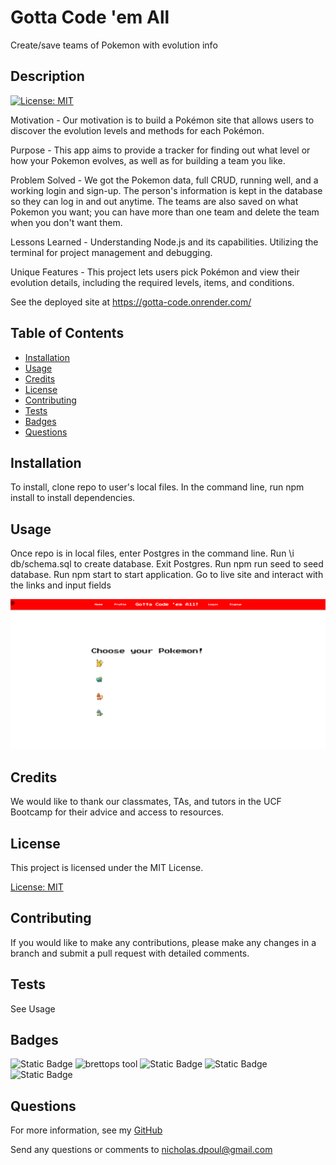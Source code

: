 # Gotta Code 'em All
Create/save teams of Pokemon with evolution info

  ## Description
  [![License: MIT](https://img.shields.io/badge/License-MIT-yellow.svg)](https://opensource.org/licenses/MIT)

  Motivation - 
Our motivation is to build a Pokémon site that allows users to discover the evolution levels and methods for each Pokémon.

Purpose - 
This app aims to provide a tracker for finding out what level or how your Pokemon evolves, as well as for building a team you like.

Problem Solved - 
We got the Pokemon data, full CRUD, running well, and a working login and sign-up. The person's information is kept in the database so they can log in and out anytime. The teams are also saved on what Pokemon you want; you can have more than one team and delete the team when you don't want them. 

Lessons Learned - 
Understanding Node.js and its capabilities.
Utilizing the terminal for project management and debugging.

Unique Features - 
This project lets users pick Pokémon and view their evolution details, including the required levels, items, and conditions.

See the deployed site at https://gotta-code.onrender.com/

  ## Table of Contents

  * [Installation](#installation)
  * [Usage](#usage)
  * [Credits](#credits)
  * [License](#license)
  * [Contributing](#contributing)
  * [Tests](#tests)
  * [Badges](#badges)
  * [Questions](#questions)

  ## Installation

  To install, clone repo to user's local files. In the command line, run npm install to install dependencies. 

  ## Usage

Once repo is in local files, enter Postgres in the command line. Run \i db/schema.sql to create database. Exit Postgres. Run npm run seed to seed database. Run npm start to start application. Go to live site and interact with the links and input fields

![Alt text](./public/assets/Screenshot.png)

  ## Credits

  We would like to thank our classmates, TAs, and tutors in the UCF Bootcamp for their advice and access to resources. 

  ## License

  
  This project is licensed under the MIT License.

  [License: MIT](https://opensource.org/licenses/MIT)

  ## Contributing

  If you would like to make any contributions, please make any changes in a branch and submit a pull request with detailed comments.

  ## Tests

  See Usage 

  ## Badges
![Static Badge](https://img.shields.io/badge/vscoding-lightblue) ![brettops tool](https://img.shields.io/badge/brettops-tool-209cdf?labelColor=162d50) ![Static Badge](https://img.shields.io/badge/javascript-yellow) ![Static Badge](https://img.shields.io/badge/style.css-lightblue) ![Static Badge](https://img.shields.io/badge/index.html-orange)

  ## Questions

  For more information, see my [GitHub](https://github.com/42Salokin)

  Send any questions or comments to nicholas.dpoul@gmail.com



